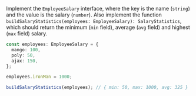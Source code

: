 
Implement the `EmployeeSalary` interface, where the key is the name (`string`) and the value is the salary (`number`). Also implement the function `buildSalaryStatistics(employees: EmployeeSalary): SalaryStatistics`, which should return the minimum (`min` field), average (`avg` field) and highest (`max` field) salary.

```typescript
const employees: EmployeeSalary = {
  mango: 100,
  poly: 50,
  ajax: 150,
};

employees.ironMan = 1000;

buildSalaryStatistics(employees); // { min: 50, max: 1000, avg: 325 }
```
